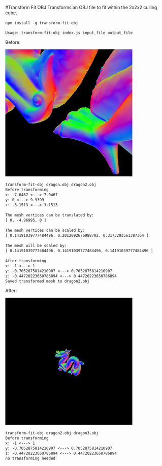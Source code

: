 #Transform Fit OBJ
Transforms an OBJ file to fit within the 2x2x2 culling cube.

`npm install -g transform-fit-obj`

`Usage: transform-fit-obj index.js input_file output_file`

Before:

![before](before.png)

```
transform-fit-obj dragon.obj dragon2.obj
Before transforming
x: -7.0467 <---> 7.0467
y: 0 <---> 9.9399
z: -3.1513 <---> 3.1513

The mesh vertices can be translated by:
[ 0, -4.96995, 0 ]

The mesh vertices can be scaled by:
[ 0.14191039777484496, 0.2012092676988702, 0.3173293561387364 ]

The mesh will be scaled by:
[ 0.14191039777484496, 0.14191039777484496, 0.14191039777484496 ]

After transforming
x: -1 <---> 1
y: -0.7052875814210907 <---> 0.7052875814210907
z: -0.44720223650786894 <---> 0.44720223650786894
Saved transformed mesh to dragon2.obj
```

After:

![after](after.png)

```
transform-fit-obj dragon2.obj dragon3.obj
Before transforming
x: -1 <---> 1
y: -0.7052875814210907 <---> 0.7052875814210907
z: -0.44720223650786894 <---> 0.44720223650786894
no transforming needed
```

